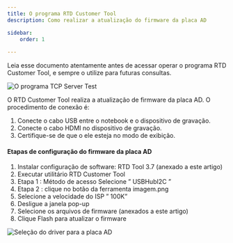 ```yaml
---
title: O programa RTD Customer Tool
description: Como realizar a atualização do firmware da placa AD

sidebar:
    order: 1
 
---
```


[comment]: <> (Documentação online para o aplicativo Interface de Comando Eletromidia)
[comment]: <> (Criado por Alexandre de Abreu - alexandre.abreu@eletromidia.com.br)
[comment]: <> (Data : 17/06/2024)

Leia esse documento atentamente antes de acessar operar o programa RTD Customer Tool, e sempre o utilize para futuras consultas.


![O programa TCP Server Test](https://i.imgur.com/cbcLzR6.jpeg)
 
O RTD Customer Tool realiza a atualização de firmware da placa AD. O procedimento de conexão é:

1. Conecte o cabo USB entre o notebook e o dispositivo de gravação.
2. Conecte o cabo HDMI no dispositivo de gravação.
3. Certifique-se de que o ele esteja no modo de exibição.

#### Etapas de configuração do firmware da placa AD

1. Instalar configuração de software: RTD Tool 3.7 (anexado a este artigo)
2. Executar utilitário RTD Customer Tool
3. Etapa 1 : Método de acesso Selecione ” USBHubI2C ”
4. Etapa 2 : clique no botão da ferramenta imagem.png
5. Selecione  a velocidade do ISP ” 100K”
6. Desligue a janela pop-up
7. Selecione os arquivos de firmware (anexados a este artigo)
8. Clique Flash para atualizar o firmware

![Seleção do driver para a placa AD](https://i.imgur.com/Ovoaizd.jpeg)